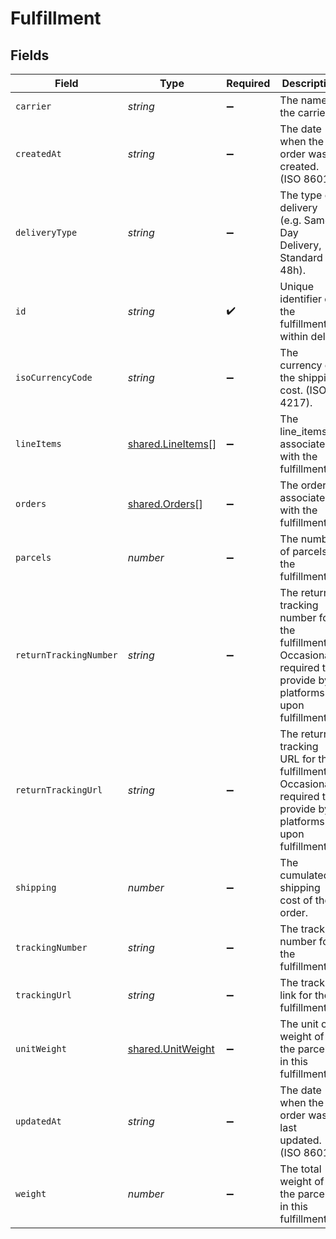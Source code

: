 # Fulfillment


## Fields

| Field                                                                                                            | Type                                                                                                             | Required                                                                                                         | Description                                                                                                      |
| ---------------------------------------------------------------------------------------------------------------- | ---------------------------------------------------------------------------------------------------------------- | ---------------------------------------------------------------------------------------------------------------- | ---------------------------------------------------------------------------------------------------------------- |
| `carrier`                                                                                                        | *string*                                                                                                         | :heavy_minus_sign:                                                                                               | The name of the carrier.                                                                                         |
| `createdAt`                                                                                                      | *string*                                                                                                         | :heavy_minus_sign:                                                                                               | The date when the order was created. (ISO 8601)                                                                  |
| `deliveryType`                                                                                                   | *string*                                                                                                         | :heavy_minus_sign:                                                                                               | The type of delivery (e.g. Same-Day Delivery, Standard 48h).                                                     |
| `id`                                                                                                             | *string*                                                                                                         | :heavy_check_mark:                                                                                               | Unique identifier of the fulfillment within delta.                                                               |
| `isoCurrencyCode`                                                                                                | *string*                                                                                                         | :heavy_minus_sign:                                                                                               | The currency of the shipping cost. (ISO 4217).                                                                   |
| `lineItems`                                                                                                      | [shared.LineItems](../../../sdk/models/shared/lineitems.md)[]                                                    | :heavy_minus_sign:                                                                                               | The line_items associated with the fulfillment.                                                                  |
| `orders`                                                                                                         | [shared.Orders](../../../sdk/models/shared/orders.md)[]                                                          | :heavy_minus_sign:                                                                                               | The orders associated with the fulfillment.                                                                      |
| `parcels`                                                                                                        | *number*                                                                                                         | :heavy_minus_sign:                                                                                               | The number of parcels of the fulfillment.                                                                        |
| `returnTrackingNumber`                                                                                           | *string*                                                                                                         | :heavy_minus_sign:                                                                                               | The return tracking number for the fulfillment. Occasionally required to provide by platforms upon fulfillment.. |
| `returnTrackingUrl`                                                                                              | *string*                                                                                                         | :heavy_minus_sign:                                                                                               | The return tracking URL for the fulfillment. Occasionally required to provide by platforms upon fulfillment..    |
| `shipping`                                                                                                       | *number*                                                                                                         | :heavy_minus_sign:                                                                                               | The cumulated shipping cost of the order.                                                                        |
| `trackingNumber`                                                                                                 | *string*                                                                                                         | :heavy_minus_sign:                                                                                               | The tracking number for the fulfillment.                                                                         |
| `trackingUrl`                                                                                                    | *string*                                                                                                         | :heavy_minus_sign:                                                                                               | The tracking link for the fulfillment..                                                                          |
| `unitWeight`                                                                                                     | [shared.UnitWeight](../../../sdk/models/shared/unitweight.md)                                                    | :heavy_minus_sign:                                                                                               | The unit of weight of the parcels in this fulfillment.                                                           |
| `updatedAt`                                                                                                      | *string*                                                                                                         | :heavy_minus_sign:                                                                                               | The date when the order was last updated. (ISO 8601)                                                             |
| `weight`                                                                                                         | *number*                                                                                                         | :heavy_minus_sign:                                                                                               | The total weight of the parcels in this fulfillment.                                                             |